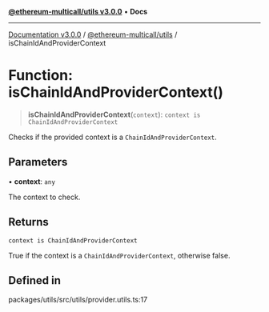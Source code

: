 [**@ethereum-multicall/utils v3.0.0**](../README.md) • **Docs**

***

[Documentation v3.0.0](../../../packages.md) / [@ethereum-multicall/utils](../README.md) / isChainIdAndProviderContext

# Function: isChainIdAndProviderContext()

> **isChainIdAndProviderContext**(`context`): `context is ChainIdAndProviderContext`

Checks if the provided context is a `ChainIdAndProviderContext`.

## Parameters

• **context**: `any`

The context to check.

## Returns

`context is ChainIdAndProviderContext`

True if the context is a `ChainIdAndProviderContext`, otherwise false.

## Defined in

packages/utils/src/utils/provider.utils.ts:17
